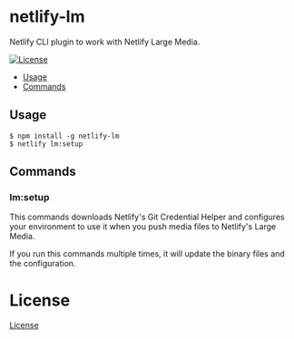 netlify-lm
==========

Netlify CLI plugin to work with Netlify Large Media.

[![License](https://img.shields.io/npm/l/netlify-lm.svg)](https://github.com/netlify/netlify-lm-plugin/blob/master/package.json)

* [Usage](#usage)
* [Commands](#commands)

## Usage

```sh-session
$ npm install -g netlify-lm
$ netlify lm:setup
```

## Commands

### lm:setup

This commands downloads Netlify's Git Credential Helper and configures
your environment to use it when you push media files to Netlify's Large Media.

If you run this commands multiple times, it will update the binary files and the configuration.

# License

[License](LICENSE)
